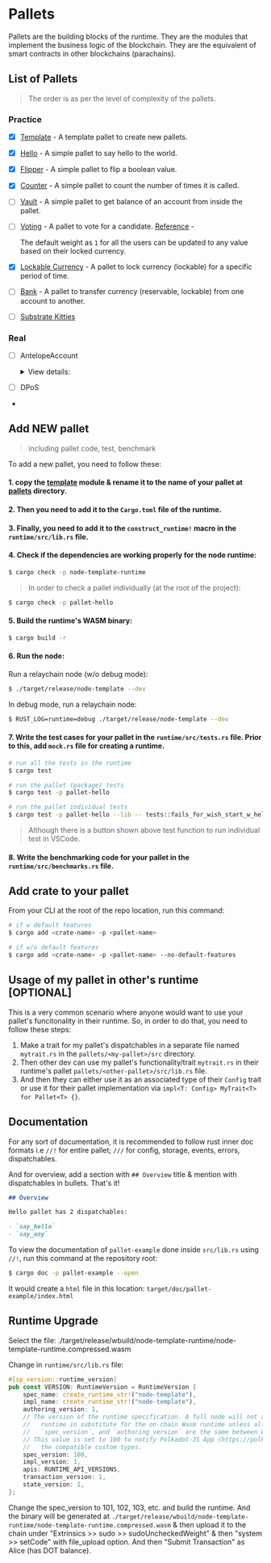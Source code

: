 # Pallets

Pallets are the building blocks of the runtime. They are the modules that implement the business logic of the blockchain. They are the equivalent of smart contracts in other blockchains (parachains).

## List of Pallets

> The order is as per the level of complexity of the pallets.

### Practice

- [x] [Template](./template) - A template pallet to create new pallets.
- [x] [Hello](./hello) - A simple pallet to say hello to the world.
- [x] [Flipper](./flipper) - A simple pallet to flip a boolean value.
- [x] [Counter](./counter) - A simple pallet to count the number of times it is called.
- [ ] [Vault](./vault) - A simple pallet to get balance of an account from inside the pallet.
- [ ] [Voting](./voting/) - A pallet to vote for a candidate. [Reference](https://docs.soliditylang.org/en/v0.8.17/solidity-by-example.html#voting) -

  The default weight as `1` for all the users can be updated to any value based on their locked currency.

- [x] [Lockable Currency](./lockable-currency) - A pallet to lock currency (lockable) for a specific period of time.
- [ ] [Bank](./bank/) - A pallet to transfer currency (reservable, lockable) from one account to another.
- [ ] [Substrate Kitties]()

### Real

- [ ] AntelopeAccount
  <details>
  <summary>View details:</summary>
  Q. In Rust substrate, I really think that account generation may have a better way. As in, in substrate, currently account has this stash versus controller model. And I feel that it should be in such a way where an account has two key pairs. So if one of the key pair is compromised, the person can actually use the other key pair to change that key pair. Can we do that?

  A. Substrate already supports a model which is very similar to what you've described, known as the Stash/Controller model.

  In this model, a stash account is like your bank account, where your funds are stored securely, and the controller account is like a debit card, which can make decisions on behalf of the stash account (like voting in governance, validating, nominating validators, etc.), but it doesn't hold any funds directly. If the controller is compromised, the attacker won't be able to directly access the funds in the stash account.

  If you want to provide an additional level of security by having two key pairs for the controller account, where one could replace the other if it's compromised, it's possible but it would involve some modifications to the account model in Substrate. You would need to write a custom pallet to support this behavior.

  The custom pallet would maintain a mapping of accounts to an array of their authorized keys. When one key is compromised, the other key could be used to update the compromised key. Here's a very simplified example of what the core logic might look like:

  ```rust
  decl_storage! {
  	trait Store for Module<T: Config> as MultiSigAccountModule {
  		// Mapping of account to its list of authorized keys
  		AccountKeys get(fn account_keys): map hasher(blake2_128_concat) T::AccountId => Vec<T::AccountId>;
  	}
  }

  decl_module! {
  	pub struct Module<T: Config> for enum Call where origin: T::Origin {
  		// Function to update a compromised key
  		#[weight = 10_000]
  		fn update_key(origin, old_key: T::AccountId, new_key: T::AccountId) -> dispatch::DispatchResult {
  			let sender = ensure_signed(origin)?;

  			// Ensure the sender is one of the authorized keys for this account
  			let keys = Self::account_keys(&sender);
  			ensure!(keys.contains(&sender), "Not authorized");

  			// Find and replace the old key with the new key
  			let old_key_index = keys.iter().position(|k| k == &old_key).ok_or("Old key not found")?;
  			AccountKeys::<T>::mutate(&sender, |keys| keys[old_key_index] = new_key);

  			Ok(())
  		}
  	}
  }
  ```

  Please note, this is a very simplified and untested version of what you're looking to achieve. You would also need to add checks to ensure an account can't be left without any authorized keys, and you might want to add limits on the number of authorized keys an account can have.

  Make sure to thoroughly review and test any changes to account management code, as mistakes can lead to lost funds or other serious issues.

  </details>

- [ ] DPoS
-

## Add NEW pallet

> including pallet code, test, benchmark

To add a new pallet, you need to follow these:

#### 1. copy the [template](./template/) module & rename it to the name of your pallet at [pallets](./) directory.

#### 2. Then you need to add it to the `Cargo.toml` file of the runtime.

#### 3. Finally, you need to add it to the `construct_runtime!` macro in the `runtime/src/lib.rs` file.

#### 4. Check if the dependencies are working properly for the node runtime:

```sh
$ cargo check -p node-template-runtime
```

> In order to check a pallet individually (at the root of the project):

```sh
$ cargo check -p pallet-hello
```

#### 5. Build the runtime's WASM binary:

```sh
$ cargo build -r
```

#### 6. Run the node:

Run a relaychain node (w/o debug mode):

```sh
$ ./target/release/node-template --dev
```

In debug mode, run a relaychain node:

```sh
$ RUST_LOG=runtime=debug ./target/release/node-template --dev
```

#### 7. Write the test cases for your pallet in the `runtime/src/tests.rs` file. Prior to this, add `mock.rs` file for creating a runtime.

```sh
# run all the tests in the runtime
$ cargo test

# run the pallet (package) tests
$ cargo test -p pallet-hello

# run the pallet individual tests
$ cargo test -p pallet-hello --lib -- tests::fails_for_wish_start_w_hello
```

> Although there is a button shown above test function to run individual test in VSCode.

#### 8. Write the benchmarking code for your pallet in the `runtime/src/benchmarks.rs` file. <!-- TODO: -->

## Add crate to your pallet

From your CLI at the root of the repo location, run this command:

```sh
# if w default features
$ cargo add <crate-name> -p <pallet-name>

# if w/o default features
$ cargo add <crate-name> -p <pallet-name> --no-default-features
```

## Usage of my pallet in other's runtime [OPTIONAL]

This is a very common scenario where anyone would want to use your pallet's funcitonality in their runtime. So, in order to do that, you need to follow these steps:

1. Make a trait for my pallet's dispatchables in a separate file named `mytrait.rs` in the `pallets/<my-pallet>/src` directory.
2. Then other dev can use my pallet's functionality/trait `mytrait.rs` in their runtime's pallet `pallets/<other-pallet>/src/lib.rs` file.
3. And then they can either use it as an associated type of their `Config` trait or use it for their pallet implementation via `impl<T: Config> MyTrait<T> for Pallet<T> {}`.

## Documentation

For any sort of documentation, it is recommended to follow rust inner doc formats i.e `//!` for entire pallet; `///` for config, storage, events, errors, dispatchables.

And for overview, add a section with `## Overview` title & mention with dispatchables in bullets. That's it!

```markdown
## Overview

Hello pallet has 2 dispatchables:

- `say_hello`
- `say_any`
```

To view the documentation of `pallet-example` done inside `src/lib.rs` using `//!`, run this command at the repository root:

```sh
$ cargo doc -p pallet-example --open
```

It would create a `html` file in this location: `target/doc/pallet-example/index.html`

## Runtime Upgrade

Select the file: ./target/release/wbuild/node-template-runtime/node-template-runtime.compressed.wasm

Change in `runtime/src/lib.rs` file:

```rust
#[sp_version::runtime_version]
pub const VERSION: RuntimeVersion = RuntimeVersion {
	spec_name: create_runtime_str!("node-template"),
	impl_name: create_runtime_str!("node-template"),
	authoring_version: 1,
	// The version of the runtime specification. A full node will not attempt to use its native
	//   runtime in substitute for the on-chain Wasm runtime unless all of `spec_name`,
	//   `spec_version`, and `authoring_version` are the same between Wasm and native.
	// This value is set to 100 to notify Polkadot-JS App (https://polkadot.js.org/apps) to use
	//   the compatible custom types.
	spec_version: 100,
	impl_version: 1,
	apis: RUNTIME_API_VERSIONS,
	transaction_version: 1,
	state_version: 1,
};
```

Change the spec_version to 101, 102, 103, etc. and build the runtime. And the binary will be generated at `./target/release/wbuild/node-template-runtime/node-template-runtime.compressed.wasm` & then upload it to the chain under "Extrinsics >> sudo >> sudoUncheckedWeight" & then "system >> setCode" with file_upload option. And then "Submit Transaction" as Alice (has DOT balance).

